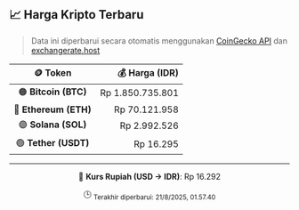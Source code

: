 

<!-- HARGA_KRIPTO -->
## 📈 Harga Kripto Terbaru

> Data ini diperbarui secara otomatis menggunakan [CoinGecko API](https://www.coingecko.com/) dan [exchangerate.host](https://exchangerate.host/)

<div align="center">

| 🪙 Token | 💰 Harga (IDR) |
|:------:|---------------:|
| 🟠 **Bitcoin (BTC)**   | Rp 1.850.735.801 |
| 🔵 **Ethereum (ETH)**  | Rp 70.121.958 |
| 🟣 **Solana (SOL)**    | Rp 2.992.526 |
| 🟢 **Tether (USDT)**   | Rp 16.295 |

---

💱 **Kurs Rupiah (USD → IDR)**: Rp 16.292

🕒 <sub>Terakhir diperbarui: 21/8/2025, 01.57.40</sub>

</div>
<!-- /HARGA_KRIPTO -->